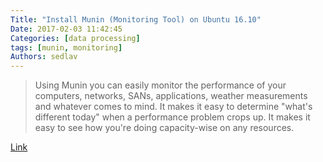 ```yaml
---
Title: "Install Munin (Monitoring Tool) on Ubuntu 16.10"
Date: 2017-02-03 11:42:45
Categories: [data processing]
tags: [munin, monitoring]
Authors: sedlav
---
```


> Using Munin you can easily monitor the performance of your computers, networks, SANs, applications, weather measurements and whatever comes to mind. It makes it easy to determine "what's different today" when a performance problem crops up. It makes it easy to see how you're doing capacity-wise on any resources.

[Link](http://www.ubuntugeek.com/install-munin-monitoring-tool-on-ubuntu-16-10-yakkety-yak-server.html)
